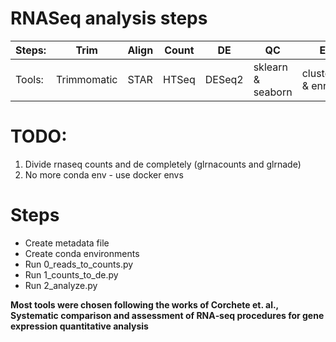 # RNASeq analysis steps
Steps: | Trim | Align | Count | DE | QC | Enrich |
|---|---|---|---|---|---|---|
Tools: | Trimmomatic | STAR | HTSeq | DESeq2 | sklearn & seaborn | clusterprofiler & enrichplot |

# TODO:
1. Divide rnaseq counts and de completely (glrnacounts and glrnade)
2. No more conda env - use docker envs


# Steps

- Create metadata file
- Create conda environments
- Run 0_reads_to_counts.py
- Run 1_counts_to_de.py
- Run 2_analyze.py

**Most tools were chosen following the works of Corchete et. al., Systematic comparison and assessment of RNA‑seq procedures for gene expression quantitative analysis**
